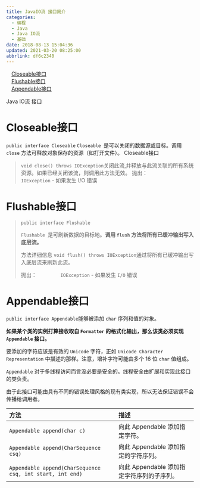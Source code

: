 ```yaml
---
title: JavaIO流 接口简介
categories: 
  - 编程
  - Java
  - Java IO流
  - 基础
date: 2018-08-13 15:04:36
updated: 2021-03-20 08:25:00
abbrlink: df6c2340
---
```

<div id='my_toc'><a href="/blog/df6c2340/#Closeable接口" class="header_1">Closeable接口</a>&nbsp;<br><a href="/blog/df6c2340/#Flushable接口" class="header_1">Flushable接口</a>&nbsp;<br><a href="/blog/df6c2340/#Appendable接口" class="header_1">Appendable接口</a>&nbsp;<br></div>
<style>.header_1{margin-left: 1em;}.header_2{margin-left: 2em;}.header_3{margin-left: 3em;}.header_4{margin-left: 4em;}.header_5{margin-left: 5em;}.header_6{margin-left: 6em;}</style>
<!--more-->
<script>if (navigator.platform.search('arm')==-1){document.getElementById('my_toc').style.display = 'none';}var e,p = document.getElementsByTagName('p');while (p.length>0) {e = p[0];e.parentElement.removeChild(e);}</script>

<!--end-->
Java IO流 接口

# Closeable接口
`public interface Closeable`
`Closeable `是可以关闭的数据源或目标。调用 `close` 方法可释放对象保存的资源（如打开文件）。 
Closeable接口

> `void close() throws IOException`关闭此流,并释放与此流关联的所有系统资源。如果已经关闭该流，则调用此方法无效。
> 抛出： 
> &emsp;&emsp;&emsp;&emsp;`IOException` - 如果发生 I/O 错误

# Flushable接口

> `public interface Flushable`
> 
> `Flushable `是可刷新数据的目标地。**调用 `flush` 方法将所有已缓冲输出写入底层流。** 
> 
> 方法详细信息 
> `void flush() throws IOException`通过将所有已缓冲输出写入底层流来刷新此流。 
> 
> 抛出： 
>&emsp;&emsp;&emsp;&emsp; `IOException` - 如果发生 `I/O` 错误

# Appendable接口

`public interface Appendable`能够被添加 `char` 序列和值的对象。

**如果某个类的实例打算接收取自 `Formatter` 的格式化输出，那么该类必须实现 `Appendable` 接口。** 

要添加的字符应该是有效的 `Unicode` 字符，正如 `Unicode Character Representation` 中描述的那样。注意，增补字符可能由多个 16 位 `char` 值组成。 

`Appendable` 对于多线程访问而言没必要是安全的。线程安全由扩展和实现此接口的类负责。 

由于此接口可能由具有不同的错误处理风格的现有类实现，所以无法保证错误不会传播给调用者。 

|方法|描述|
|:-|:-|
|`Appendable append(char c)`|向此 Appendable 添加指定字符。 |
|`Appendable append(CharSequence csq)`|向此 Appendable 添加指定的字符序列。 |
|`Appendable append(CharSequence csq, int start, int end)`|向此 Appendable 添加指定字符序列的子序列。 |
